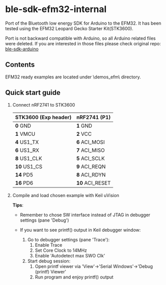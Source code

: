 ble-sdk-efm32-internal
======================

Port of the Bluetooth low energy SDK for Arduino to the EFM32.
It has been tested using the EFM32 Leopard Gecko Starter Kit(STK3600).

Port is not backward compatible with Arduino, so all Arduino related files were deleted.
If you are interested in those files please check original repo: [ble-sdk-arduino](https://github.com/NordicSemiconductor/ble-sdk-arduino)

Contents
----------------------

EFM32 ready examples are located under \demos_efm\ directory. 

Quick start guide
----------------------

1. Connect nRF2741 to STK3600

    |STK3600 (Exp header) |nRF2741 (P1)     |
    |---------------------|-----------------|
    |**0**  GND           |**1**  GND       |
    |**1**  VMCU          |**2**  VCC       |
    |**4**  US1_TX        |**6**  ACI_MOSI  |
    |**6**  US1_RX        |**7**  ACI_MISO  |
    |**8**  US1_CLK       |**5**  ACI_SCLK  |
    |**10** US1_CS        |**9**  ACI_REQN  |
    |**14** PD5           |**8**  ACI_RDYN  |
    |**16** PD6           |**10** ACI_RESET |

2. Compile and load chosen example with Keil uVision

    **Tips**:

    - Remember to chose SW interface instead of JTAG in debugger settings (pane 'Debug') 

    - If you want to see printf() output in Keil debugger window:
        1. Go to debugger settings (pane 'Trace'):
            1. Enable Trace
            2. Set Core Clock to 14MHz
            3. Enable 'Autodetect max SWO Clk'
        2. Start debug session:
            1. Open printf viewer via 'View'->'Serial Windows'->'Debug (printf) Viewer'
            2. Run program and enjoy printf() output

        


    



   
